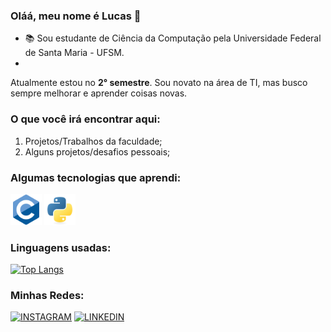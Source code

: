 ### Oláá, meu nome é Lucas 👋

* 📚 Sou estudante de Ciência da Computação pela Universidade Federal de Santa Maria - UFSM.
* 
Atualmente estou no **2° semestre**. Sou novato na área de TI, mas busco sempre melhorar e aprender coisas novas.

### O que você irá encontrar aqui:
1. Projetos/Trabalhos da faculdade;
2. Alguns projetos/desafios pessoais;

### Algumas tecnologias que aprendi:
<img src ="https://raw.githubusercontent.com/devicons/devicon/master/icons/c/c-original.svg"
 width="50px" />
 <img src ="https://raw.githubusercontent.com/devicons/devicon/master/icons/python/python-original.svg"
 width="50px" />

 ### Linguagens usadas:
 [![Top Langs](https://github-readme-stats.vercel.app/api/top-langs/?username=lGuedes01&layout=compact&theme=radical)](https://github.com/anuraghazra/github-readme-stats)

### Minhas Redes:
[![INSTAGRAM](https://camo.githubusercontent.com/acaa286597b43c96dc02b69b90de15a65c52063e31835b763a061cc815f64bac/68747470733a2f2f696d672e736869656c64732e696f2f62616467652f2d496e7374616772616d2d2532334534343035463f7374796c653d666f722d7468652d6261646765266c6f676f3d696e7374616772616d266c6f676f436f6c6f723d7768697465)](https://www.instagram.com/lguedes01/)
[![LINKEDIN](https://camo.githubusercontent.com/c00f87aeebbec37f3ee0857cc4c20b21fefde8a96caf4744383ebfe44a47fe3f/68747470733a2f2f696d672e736869656c64732e696f2f62616467652f2d4c696e6b6564496e2d2532333030373742353f7374796c653d666f722d7468652d6261646765266c6f676f3d6c696e6b6564696e266c6f676f436f6c6f723d7768697465)](https://www.linkedin.com/in/lucas-guedes-90a325260/)


